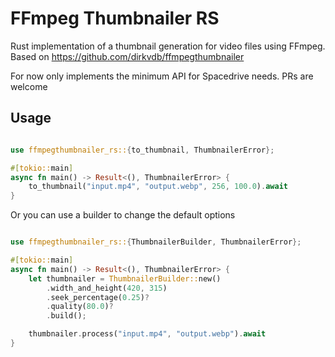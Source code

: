 # FFmpeg Thumbnailer RS

Rust implementation of a thumbnail generation for video files using FFmpeg.
Based on https://github.com/dirkvdb/ffmpegthumbnailer

For now only implements the minimum API for Spacedrive needs. PRs are welcome

## Usage

```rust

use ffmpegthumbnailer_rs::{to_thumbnail, ThumbnailerError};

#[tokio::main]
async fn main() -> Result<(), ThumbnailerError> {
    to_thumbnail("input.mp4", "output.webp", 256, 100.0).await
}

```

Or you can use a builder to change the default options

```rust

use ffmpegthumbnailer_rs::{ThumbnailerBuilder, ThumbnailerError};

#[tokio::main]
async fn main() -> Result<(), ThumbnailerError> {
    let thumbnailer = ThumbnailerBuilder::new()
        .width_and_height(420, 315)
        .seek_percentage(0.25)?
        .quality(80.0)?
        .build();

    thumbnailer.process("input.mp4", "output.webp").await
}

```
